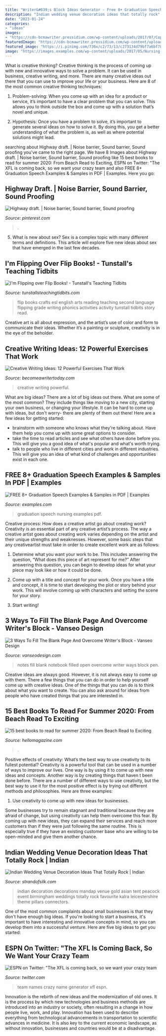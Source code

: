 ```yaml
---
title: "Writer&#039;s Block Ideas Generator - Free 8+ Graduation Speech Examples &amp; Samples In Pdf"
description: "Indian wedding venue decoration ideas that totally rock"
date: "2023-01-24"
categories:
- "ideas"
images:
- "https://cdn-bcmawriter.pressidium.com/wp-content/uploads/2017/07/Copy-of-FB-How-to-Find-Creative-Writing-Ideas-That-Your-Readers-Love.jpg"
featuredImage: "https://cdn-bcmawriter.pressidium.com/wp-content/uploads/2017/07/Copy-of-FB-How-to-Find-Creative-Writing-Ideas-That-Your-Readers-Love.jpg"
featured_image: "https://i.pinimg.com/736x/c2/73/13/c273134d79bf7a6bf7842e251893a111--fence-ideas-backyard-ideas.jpg"
image: "https://images.examples.com/wp-content/uploads/2017/05/Nursing-Graduation-Speech.jpg"
---
```



What is creative thinking?
Creative thinking is the process of coming up with new and innovative ways to solve a problem. It can be used in business, creative writing, and more. There are many creative ideas out there that you can use to improve your life or your business. Here are 8 of the most common creative thinking techniques:
1. Problem-solving: When you come up with an idea for a product or service, it’s important to have a clear problem that you can solve. This allows you to think outside the box and come up with a solution that’s novel and unique.

2. Hypothesis: Once you have a problem to solve, it’s important to generate several ideas on how to solve it. By doing this, you get a better understanding of what the problem is, as well as where potential solutions might lead.

	

		
searching about Highway draft. | Noise barrier, Sound barrier, Sound proofing you've came to the right page. We have 8 Images about Highway draft. | Noise barrier, Sound barrier, Sound proofing like 15 best books to read for summer 2020: From Beach Read to Exciting, ESPN on Twitter: &quot;The XFL is coming back, so we want your crazy team and also FREE 8+ Graduation Speech Examples &amp; Samples in PDF | Examples. Here you go:
		
    
## Highway Draft. | Noise Barrier, Sound Barrier, Sound Proofing

<img loading=lazy src="https://i.pinimg.com/736x/c2/73/13/c273134d79bf7a6bf7842e251893a111--fence-ideas-backyard-ideas.jpg" onerror="this.onerror=null;this.src='https://tse3.mm.bing.net/th?id=OIP.je73giGV23dMCriVQnR3twHaFv&amp;pid=15.1';" alt="Highway draft. | Noise barrier, Sound barrier, Sound proofing">

_Source: pinterest.com_

>. 

	

5. What is new about sex?
Sex is a complex topic with many different terms and definitions. This article will explore five new ideas about sex that have emerged in the last few decades.

    
## I&#039;m Flipping Over Flip Books! - Tunstall&#039;s Teaching Tidbits

<img loading=lazy src="http://www.tunstallsteachingtidbits.com/wp-content/uploads/2014/06/IMG_4032-1.jpg" onerror="this.onerror=null;this.src='https://tse2.mm.bing.net/th?id=OIP.yOSz0RVlfab8ieZpJIaFywHaE7&amp;pid=15.1';" alt="I&#039;m Flipping over Flip Books! - Tunstall&#039;s Teaching Tidbits">

_Source: tunstallsteachingtidbits.com_

>flip books crafts esl english arts reading teaching second language flipping grade writing phonics activities activity tunstall tidbits story read. 

	

Creative art is all about expression, and the artist’s use of color and form to communicate their ideas. Whether it’s a painting or sculpture, creativity is in the eye of the beholder.

    
## Creative Writing Ideas: 12 Powerful Exercises That Work

<img loading=lazy src="https://cdn-bcmawriter.pressidium.com/wp-content/uploads/2017/07/Copy-of-FB-How-to-Find-Creative-Writing-Ideas-That-Your-Readers-Love.jpg" onerror="this.onerror=null;this.src='https://tse4.mm.bing.net/th?id=OIP.vslvP8ZeJw04FRYKMg62yQHaEK&amp;pid=15.1';" alt="Creative Writing Ideas: 12 Powerful Exercises That Work">

_Source: becomeawritertoday.com_

>creative writing powerful. 

	

What are big ideas?
There are a lot of big ideas out there. What are some of the most common? They include things like moving to a new city, starting your own business, or changing your lifestyle. It can be hard to come up with ideas, but don't worry- there are plenty of them out there! Here are a few ideas for getting started: 
- brainstorm with someone who knows what they're talking about. Have them help you come up with some great options to consider. 
- take the time to read articles and see what others have done before you. This will give you a good idea of what's popular and what's worth trying. 
- talk to people who live in different cities and work in different industries. This will give you an idea of what kind of challenges and opportunities exist in each one.

    
## FREE 8+ Graduation Speech Examples &amp; Samples In PDF | Examples

<img loading=lazy src="https://images.examples.com/wp-content/uploads/2017/05/Nursing-Graduation-Speech.jpg" onerror="this.onerror=null;this.src='https://tse2.mm.bing.net/th?id=OIP.4LfAIjE9Xe367bu75g5oEQHaJA&amp;pid=15.1';" alt="FREE 8+ Graduation Speech Examples &amp; Samples in PDF | Examples">

_Source: examples.com_

>graduation speech nursing examples pdf. 

	

Creative process: How does a creative artist go about creating work?
Creativity is an essential part of any creative artist’s process. The way a creative artist goes about creating work varies depending on the artist and their unique strengths and weaknesses. However, some basic steps that any creativeartist must take in order to create excellent work are as follows:
1. Determine what you want your work to be. This includes answering the question, “What does this piece of art represent for me?” After answering this question, you can begin to develop ideas for what your piece may look like or how it could be done.

2. Come up with a title and concept for your work. Once you have a title and concept, it is time to start developing the plot or story behind your work. This will involve coming up with characters and setting the scene for your story.

3. Start writing!

    
## 3 Ways To Fill The Blank Page And Overcome Writer&#039;s Block - Vanseo Design

<img loading=lazy src="http://www.vanseodesign.com/blog/wp-content/uploads/2012/06/notes-4.jpg" onerror="this.onerror=null;this.src='https://tse1.mm.bing.net/th?id=OIP.BLa7xkr7aCExh2buBTLtRQHaEz&amp;pid=15.1';" alt="3 Ways To Fill The Blank Page And Overcome Writer&#039;s Block - Vanseo Design">

_Source: vanseodesign.com_

>notes fill blank notebook filled open overcome writer ways block pen. 

	

Creative ideas are always good. However, it is not always easy to come up with them. There a few things that you can do in order to help yourself come up with creative ideas. One of the things that you can do is to think about what you want to create. You can also ask around for ideas from people who have created things that you are interested in.

    
## 15 Best Books To Read For Summer 2020: From Beach Read To Exciting

<img loading=lazy src="https://www.hellomagazine.com/imagenes/film/2020073194549/new-books-to-add-summer-2020-reading-list/0-453-218/book-reading-hammock-t.jpg" onerror="this.onerror=null;this.src='https://tse2.mm.bing.net/th?id=OIP.4N3JXFNGoqNsYGRgnukafwHaEc&amp;pid=15.1';" alt="15 best books to read for summer 2020: From Beach Read to Exciting">

_Source: hellomagazine.com_

>. 

	

Positive effects of creativity: What’s the best way to use creativity to its fullest potential?
Creativity is a powerful tool that can be used in a number of ways to improve our lives. One way is by using it to come up with new ideas and concepts. Another way is by creating things that haven t been done before. There are a number of different ways to use creativity, but the best way to use it for the most positive effect is by trying out different methods and philosophies. Here are three examples:
1. Use creativity to come up with new ideas for businesses.

Some businesses try to remain stagnant and traditional because they are afraid of change, but using creativity can help them overcome this fear. By coming up with new ideas, they can expand their services and reach more customers than if they were just following the same routine. This is especially true if they have an existing customer base who are willing to be open-minded and give them another chance.

    
## Indian Wedding Venue Decoration Ideas That Totally Rock | Indian

<img loading=lazy src="https://cdn.strandofsilk.com/indian-wedding-decorations-simple-styles-21-on-decoration-design-ideas.jpg" onerror="this.onerror=null;this.src='https://tse3.mm.bing.net/th?id=OIP.5a6didAKiK-nHFXxcnmkOQHaE0&amp;pid=15.1';" alt="Indian Wedding Venue Decoration Ideas That Totally Rock | Indian">

_Source: strandofsilk.com_

>indian decoration decorations mandap venue gold asian tent peacock event birmingham weddings totally rock favourite kalra leicestershire theme pillars connectors. 

	

One of the most common complaints about small businesses is that they don't have enough big ideas. If you're looking to start a business, it's important to have interesting and innovative concepts in mind, so you can develop them into a successful venture. Here are five big ideas to get you started: 

    
## ESPN On Twitter: &quot;The XFL Is Coming Back, So We Want Your Crazy Team

<img loading=lazy src="https://pbs.twimg.com/media/DUb9uHnWkAAzlBn.jpg:large" onerror="this.onerror=null;this.src='https://tse4.mm.bing.net/th?id=OIP.JRCeahOiReOzY4JeEfPvmwHaJQ&amp;pid=15.1';" alt="ESPN on Twitter: &quot;The XFL is coming back, so we want your crazy team">

_Source: twitter.com_

>team names crazy name generator xfl espn. 

	

Innovation is the rebirth of new ideas and the modernization of old ones. It is the process by which new technologies and business methods are introduced into an industry or society, often resulting in a change in how people live, work, and play. Innovation has been used to describe everything from technological advancements in transportation to scientific advances in medicine. It is also key to the current economic landscape, as without innovation, businesses and countries would be at a disadvantage.

